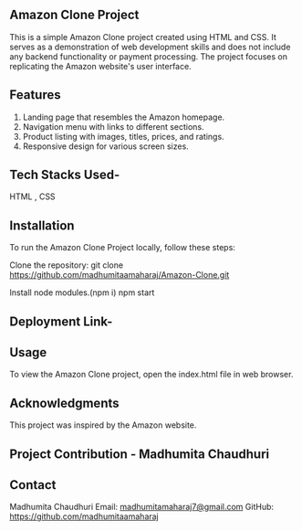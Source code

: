 ## Amazon Clone Project
This is a simple Amazon Clone project created using HTML and CSS. It serves as a demonstration of web development skills and does not include any backend functionality or payment processing. The project focuses on replicating the Amazon website's user interface.

## Features
1) Landing page that resembles the Amazon homepage.
2) Navigation menu with links to different sections.
3) Product listing with images, titles, prices, and ratings.
4) Responsive design for various screen sizes.

## Tech Stacks Used-
HTML , CSS

## Installation
To run the Amazon Clone Project locally, follow these steps:

Clone the repository: git clone https://github.com/madhumitaamaharaj/Amazon-Clone.git

Install node modules.(npm i) npm start

## Deployment Link-

## Usage
To view the Amazon Clone project, open the index.html file in web browser. 

## Acknowledgments
This project was inspired by the Amazon website.
## Project Contribution - Madhumita Chaudhuri 
## Contact
 Madhumita Chaudhuri 
Email: madhumitamaharaj7@gmail.com
GitHub: https://github.com/madhumitaamaharaj